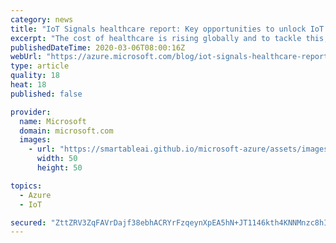 ```yaml
---
category: news
title: "IoT Signals healthcare report: Key opportunities to unlock IoT’s promise"
excerpt: "The cost of healthcare is rising globally and to tackle this, medical providers, from hospitals to your local doctor’s office, are looking to IoT to streamline processes and minimize costs. Few industries stand to gain more from emerging technology. And in few industries the stakes are higher because,"
publishedDateTime: 2020-03-06T08:00:16Z
webUrl: "https://azure.microsoft.com/blog/iot-signals-healthcare-report-key-opportunities-to-unlock-iots-promise/"
type: article
quality: 18
heat: 18
published: false

provider:
  name: Microsoft
  domain: microsoft.com
  images:
    - url: "https://smartableai.github.io/microsoft-azure/assets/images/organizations/microsoft.com-50x50.jpg"
      width: 50
      height: 50

topics:
  - Azure
  - IoT

secured: "ZttZRV3ZqFAVrDajf38ebhACRYrFzqeynXpEA5hN+JT1146kth4KNNMnzc8hIAj6QpJEzjxjsINCa4klwFuNXc9/ZFbu6rD/gT/jTOJ92DH5HWfJ35VyzjcVlJOeQ3hU5LUDXWV+358T94kGejrDGdtgPid4Hv4mBm3SxvG1uwC/dzF+h2Xg0VKZlp7tQ+yee6cVN5oj55pZNX4DpaFauTiHAl/OQIeHHG2rwO023GYO/qSKw6/pAi+zmh6RLg8tU1iOSUtwBvGKI2IGj6QP+B++HGr7w4ZGKHE2f4jt0hedr+bwBctaPBAOdQiAcNwSNKJ3+YaeFIqIDCV5NV9+DA==;atcuhmsKOSfh81rKogB2OQ=="
---
```


